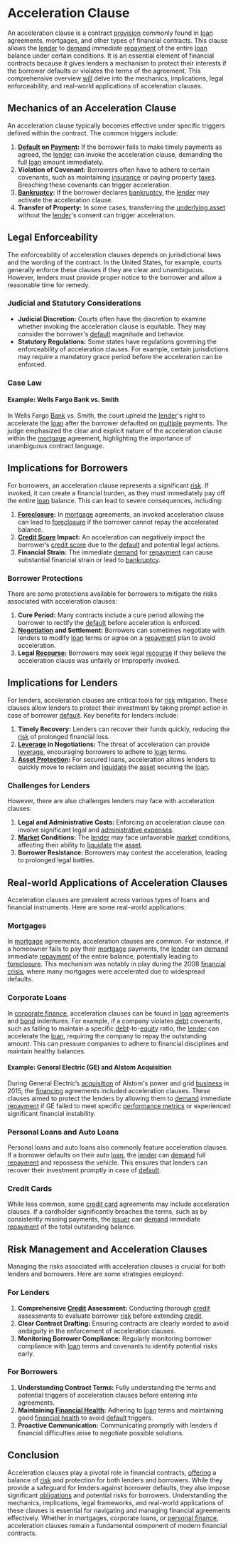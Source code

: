 # Acceleration Clause

An acceleration clause is a contract [provision](../p/provision.md) commonly found in [loan](../l/loan.md) agreements, mortgages, and other types of financial contracts. This clause allows the [lender](../l/lender.md) to [demand](../d/demand.md) immediate [repayment](../r/repayment.md) of the entire [loan](../l/loan.md) balance under certain conditions. It is an essential element of financial contracts because it gives lenders a mechanism to protect their interests if the borrower defaults or violates the terms of the agreement. This comprehensive overview [will](../w/will.md) delve into the mechanics, implications, legal enforceability, and real-world applications of acceleration clauses.

## Mechanics of an Acceleration Clause

An acceleration clause typically becomes effective under specific triggers defined within the contract. The common triggers include:

1. **[Default](../d/default.md) on [Payment](../p/payment.md):** If the borrower fails to make timely payments as agreed, the [lender](../l/lender.md) can invoke the acceleration clause, demanding the full [loan](../l/loan.md) amount immediately.
2. **Violation of Covenant:** Borrowers often have to adhere to certain covenants, such as maintaining [insurance](../i/insurance.md) or paying property [taxes](../t/taxes.md). Breaching these covenants can trigger acceleration.
3. **[Bankruptcy](../b/bankruptcy.md):** If the borrower declares [bankruptcy](../b/bankruptcy.md), the [lender](../l/lender.md) may activate the acceleration clause.
4. **Transfer of Property:** In some cases, transferring the [underlying asset](../u/underlying_asset.md) without the [lender](../l/lender.md)'s consent can trigger acceleration.

## Legal Enforceability

The enforceability of acceleration clauses depends on jurisdictional laws and the wording of the contract. In the United States, for example, courts generally enforce these clauses if they are clear and unambiguous. However, lenders must provide proper notice to the borrower and allow a reasonable time for remedy.

### Judicial and Statutory Considerations

- **Judicial Discretion:** Courts often have the discretion to examine whether invoking the acceleration clause is equitable. They may consider the borrower's [default](../d/default.md) magnitude and behavior.
- **Statutory Regulations:** Some states have regulations governing the enforceability of acceleration clauses. For example, certain jurisdictions may require a mandatory grace period before the acceleration can be enforced.

### Case Law

#### Example: Wells Fargo Bank vs. Smith

In Wells Fargo [Bank](../b/bank.md) vs. Smith, the court upheld the [lender](../l/lender.md)'s right to accelerate the [loan](../l/loan.md) after the borrower defaulted on [multiple](../m/multiple.md) payments. The judge emphasized the clear and explicit nature of the acceleration clause within the [mortgage](../m/mortgage.md) agreement, highlighting the importance of unambiguous contract language.

## Implications for Borrowers

For borrowers, an acceleration clause represents a significant [risk](../r/risk.md). If invoked, it can create a financial burden, as they must immediately pay off the entire [loan](../l/loan.md) balance. This can lead to severe consequences, including:

1. **[Foreclosure](../f/foreclosure.md):** In [mortgage](../m/mortgage.md) agreements, an invoked acceleration clause can lead to [foreclosure](../f/foreclosure.md) if the borrower cannot repay the accelerated balance.
2. **[Credit Score](../c/credit_score.md) Impact:** An acceleration can negatively impact the borrower’s [credit score](../c/credit_score.md) due to the [default](../d/default.md) and potential legal actions.
3. **Financial Strain:** The immediate [demand](../d/demand.md) for [repayment](../r/repayment.md) can cause substantial financial strain or lead to [bankruptcy](../b/bankruptcy.md).

### Borrower Protections

There are some protections available for borrowers to mitigate the risks associated with acceleration clauses:

1. **Cure Period:** Many contracts include a cure period allowing the borrower to rectify the [default](../d/default.md) before acceleration is enforced.
2. **[Negotiation](../n/negotiation.md) and Settlement:** Borrowers can sometimes negotiate with lenders to modify [loan](../l/loan.md) terms or agree on a [repayment](../r/repayment.md) plan to avoid acceleration.
3. **Legal [Recourse](../r/recourse.md):** Borrowers may seek legal [recourse](../r/recourse.md) if they believe the acceleration clause was unfairly or improperly invoked.

## Implications for Lenders

For lenders, acceleration clauses are critical tools for [risk](../r/risk.md) mitigation. These clauses allow lenders to protect their investment by taking prompt action in case of borrower [default](../d/default.md). Key benefits for lenders include:

1. **Timely Recovery:** Lenders can recover their funds quickly, reducing the [risk](../r/risk.md) of prolonged financial loss.
2. **[Leverage](../l/leverage.md) in Negotiations:** The threat of acceleration can provide [leverage](../l/leverage.md), encouraging borrowers to adhere to [loan](../l/loan.md) terms.
3. **[Asset Protection](../a/asset_protection.md):** For secured loans, acceleration allows lenders to quickly move to reclaim and [liquidate](../l/liquidate.md) the [asset](../a/asset.md) securing the [loan](../l/loan.md).

### Challenges for Lenders

However, there are also challenges lenders may face with acceleration clauses:

1. **Legal and Administrative Costs:** Enforcing an acceleration clause can involve significant legal and [administrative expenses](../a/administrative_expenses.md).
2. **[Market](../m/market.md) Conditions:** The [lender](../l/lender.md) may face unfavorable [market](../m/market.md) conditions, affecting their ability to [liquidate](../l/liquidate.md) the [asset](../a/asset.md).
3. **Borrower Resistance:** Borrowers may contest the acceleration, leading to prolonged legal battles.

## Real-world Applications of Acceleration Clauses

Acceleration clauses are prevalent across various types of loans and financial instruments. Here are some real-world applications:

### Mortgages

In [mortgage](../m/mortgage.md) agreements, acceleration clauses are common. For instance, if a homeowner fails to pay their [mortgage](../m/mortgage.md) payments, the [lender](../l/lender.md) can [demand](../d/demand.md) immediate [repayment](../r/repayment.md) of the entire balance, potentially leading to [foreclosure](../f/foreclosure.md). This mechanism was notably in play during the 2008 [financial crisis](../f/financial_crisis.md), where many mortgages were accelerated due to widespread defaults.

### Corporate Loans

In [corporate finance](../c/corporate_finance.md), acceleration clauses can be found in [loan](../l/loan.md) agreements and [bond](../b/bond.md) indentures. For example, if a company violates [debt](../d/debt.md) covenants, such as failing to maintain a specific [debt](../d/debt.md)-to-[equity](../e/equity.md) ratio, the [lender](../l/lender.md) can accelerate the [loan](../l/loan.md), requiring the company to repay the outstanding amount. This can pressure companies to adhere to financial disciplines and maintain healthy balances.

#### Example: General Electric (GE) and Alstom Acquisition

During General Electric’s [acquisition](../a/acquisition.md) of Alstom's power and grid [business](../b/business.md) in 2015, the [financing](../f/financing.md) agreements included acceleration clauses. These clauses aimed to protect the lenders by allowing them to [demand](../d/demand.md) immediate [repayment](../r/repayment.md) if GE failed to meet specific [performance metrics](../p/performance_metrics.md) or experienced significant financial instability.

### Personal Loans and Auto Loans

Personal loans and auto loans also commonly feature acceleration clauses. If a borrower defaults on their auto [loan](../l/loan.md), the [lender](../l/lender.md) can [demand](../d/demand.md) full [repayment](../r/repayment.md) and repossess the vehicle. This ensures that lenders can recover their investment promptly in case of [default](../d/default.md).

### Credit Cards

While less common, some [credit card](../c/credit_card.md) agreements may include acceleration clauses. If a cardholder significantly breaches the terms, such as by consistently missing payments, the [issuer](../i/issuer.md) can [demand](../d/demand.md) immediate [repayment](../r/repayment.md) of the total outstanding balance.

## Risk Management and Acceleration Clauses

Managing the risks associated with acceleration clauses is crucial for both lenders and borrowers. Here are some strategies employed:

### For Lenders

1. **Comprehensive [Credit](../c/credit.md) Assessment:** Conducting thorough [credit](../c/credit.md) assessments to evaluate borrower [risk](../r/risk.md) before extending [credit](../c/credit.md).
2. **Clear Contract Drafting:** Ensuring contracts are clearly worded to avoid ambiguity in the enforcement of acceleration clauses.
3. **Monitoring Borrower Compliance:** Regularly monitoring borrower compliance with [loan](../l/loan.md) terms and covenants to identify potential risks early.

### For Borrowers

1. **Understanding Contract Terms:** Fully understanding the terms and potential triggers of acceleration clauses before entering into agreements.
2. **Maintaining [Financial Health](../f/financial_health.md):** Adhering to [loan](../l/loan.md) terms and maintaining good [financial health](../f/financial_health.md) to avoid [default](../d/default.md) triggers.
3. **Proactive Communication:** Communicating promptly with lenders if financial difficulties arise to negotiate possible solutions.

## Conclusion

Acceleration clauses play a pivotal role in financial contracts, [offering](../o/offering.md) a balance of [risk](../r/risk.md) and protection for both lenders and borrowers. While they provide a safeguard for lenders against borrower defaults, they also impose significant [obligations](../o/obligation.md) and potential risks for borrowers. Understanding the mechanics, implications, legal frameworks, and real-world applications of these clauses is essential for navigating and managing financial agreements effectively. Whether in mortgages, corporate loans, or [personal finance](../p/personal_finance_in_trading.md), acceleration clauses remain a fundamental component of modern financial contracts.